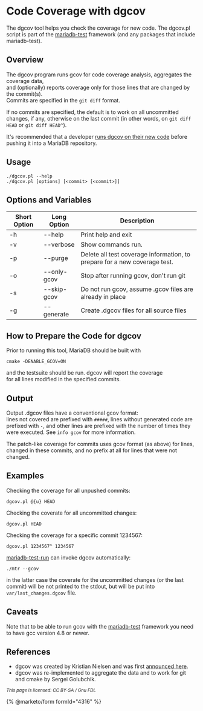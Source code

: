 # Code Coverage with dgcov

The dgcov tool helps you check the coverage for new code. The dgcov.pl script is part of the [mariadb-test](https://app.gitbook.com/s/SsmexDFPv2xG2OTyO5yV/clients-and-utilities/mariadb-test) framework (and any packages that include mariadb-test).

## Overview

The dgcov program runs gcov for code coverage analysis, aggregates the coverage data,\
and (optionally) reports coverage only for those lines that are changed by the commit(s).\
Commits are specified in the `git diff` format.

If no commits are specified, the default is to work on all uncommitted changes, if any, otherwise on the last commit (in other words, on `git diff HEAD` or `git diff HEAD^`).

It's recommended that a developer [runs dgcov on their new code](code-coverage.md) before pushing it into a MariaDB repository.

## Usage

```
./dgcov.pl --help
./dgcov.pl [options] [<commit> [<commit>]]
```

## Options and Variables

| Short Option | Long Option | Description                                                               |
| ------------ | ----------- | ------------------------------------------------------------------------- |
| -h           | --help      | Print help and exit                                                       |
| -v           | --verbose   | Show commands run.                                                        |
| -p           | --purge     | Delete all test coverage information, to prepare for a new coverage test. |
| -o           | --only-gcov | Stop after running gcov, don't run git                                    |
| -s           | --skip-gcov | Do not run gcov, assume .gcov files are already in place                  |
| -g           | --generate  | Create .dgcov files for all source files                                  |

## How to Prepare the Code for dgcov

Prior to running this tool, MariaDB should be built with

```
cmake -DENABLE_GCOV=ON
```

and the testsuite should be run. dgcov will report the coverage\
for all lines modified in the specified commits.

## Output

Output .dgcov files have a conventional gcov format:\
lines not covered are prefixed with `#####`, lines without generated code are\
prefixed with `-`, and other lines are prefixed with the number of times they\
were executed. See `info gcov` for more information.

The patch-like coverage for commits uses gcov format (as above) for lines, changed in these commits, and no prefix at all for lines that were not changed.

## Examples

Checking the coverage for all unpushed commits:

```
dgcov.pl @{u} HEAD
```

Checking the coverate for all uncommitted changes:

```
dgcov.pl HEAD
```

Checking the coverage for a specific commit 1234567:

```
dgcov.pl 1234567^ 1234567
```

[mariadb-test-run](../../mariadb-internals/using-mariadb-with-your-programs-api/libmysqld/mariadb-test-and-mariadb-test-embedded.md) can invoke dgcov automatically:

```
./mtr --gcov
```

in the latter case the coverate for the uncommitted changes (or the last commit) will be not printed to the stdout, but will be put into `var/last_changes.dgcov` file.

## Caveats

Note that to be able to run gcov with the [mariadb-test](https://app.gitbook.com/s/SsmexDFPv2xG2OTyO5yV/clients-and-utilities/mariadb-test) framework you need to have gcc version 4.8 or newer.

## References

* dgcov was created by Kristian Nielsen and was first [announced here](https://kristiannielsen.livejournal.com/1885.html).
* dgcov was re-implemented to aggregate the data and to work for git and cmake by Sergei Golubchik.

<sub>_This page is licensed: CC BY-SA / Gnu FDL_</sub>

{% @marketo/form formId="4316" %}

